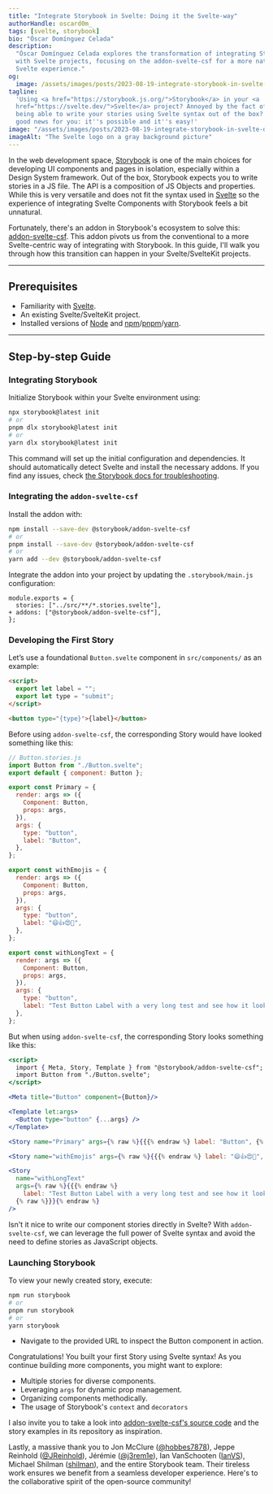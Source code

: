 ```yaml
---
title: "Integrate Storybook in Svelte: Doing it the Svelte-way"
authorHandle: oscard0m_
tags: [svelte, storybook]
bio: "Óscar Domínguez Celada"
description:
  "Óscar Domínguez Celada explores the transformation of integrating Storybook
  with Svelte projects, focusing on the addon-svelte-csf for a more native
  Svelte experience."
og:
  image: /assets/images/posts/2023-08-19-integrate-storybook-in-svelte-doing-it-the-svelte-way/og-image.jpg
tagline:
  'Using <a href="https://storybook.js.org/">Storybook</a> in your <a
  href="https://svelte.dev/">Svelte</a> project? Annoyed by the fact of not
  being able to write your stories using Svelte syntax out of the box? I have
  good news for you: it''s possible and it''s easy!'
image: "/assets/images/posts/2023-08-19-integrate-storybook-in-svelte-doing-it-the-svelte-way/header-illustration.jpg"
imageAlt: "The Svelte logo on a gray background picture"
---
```


In the web development space, [Storybook](https://storybookjs.org) is one of the
main choices for developing UI components and pages in isolation, especially
within a Design System framework. Out of the box, Storybook expects you to write
stories in a JS file. The API is a composition of JS Objects and properties.
While this is very versatile and does not fit the syntax used in
[Svelte](https://www.filmaffinity.com/es/film562915.html) so the experience of
integrating Svelte Components with Storybook feels a bit unnatural.

Fortunately, there's an addon in Storybook's ecosystem to solve this:
[addon-svelte-csf](https://github.com/storybookjs/addon-svelte-csf). This addon
pivots us from the conventional to a more Svelte-centric way of integrating with
Storybook. In this guide, I'll walk you through how this transition can happen
in your Svelte/SvelteKit projects.

---

## Prerequisites

- Familiarity with [Svelte](https://svelte.dev).
- An existing Svelte/SvelteKit project.
- Installed versions of [Node](https://nodejs.org) and
  [npm](https://www.npmjs.com/)/[pnpm](https://pnpm.io/)/[yarn](https://yarnpkg.com/).

---

## Step-by-step Guide

### Integrating Storybook

Initialize Storybook within your Svelte environment using:

```bash
npx storybook@latest init
# or
pnpm dlx storybook@latest init
# or
yarn dlx storybook@latest init
```

This command will set up the initial configuration and dependencies. It should
automatically detect Svelte and install the necessary addons. If you find any
issues, check
[the Storybook docs for troubleshooting](https://storybook.js.org/docs/svelte/get-started/install).

### Integrating the `addon-svelte-csf`

Install the addon with:

```bash
npm install --save-dev @storybook/addon-svelte-csf
# or
pnpm install --save-dev @storybook/addon-svelte-csf
# or
yarn add --dev @storybook/addon-svelte-csf
```

Integrate the addon into your project by updating the `.storybook/main.js`
configuration:

```diff-js
module.exports = {
  stories: ["../src/**/*.stories.svelte"],
+ addons: ["@storybook/addon-svelte-csf"],
};
```

### Developing the First Story

Let’s use a foundational `Button.svelte` component in `src/components/` as an
example:

```html
<script>
  export let label = "";
  export let type = "submit";
</script>

<button type="{type}">{label}</button>
```

Before using `addon-svelte-csf`, the corresponding Story would have looked
something like this:

```js
// Button.stories.js
import Button from "./Button.svelte";
export default { component: Button };

export const Primary = {
  render: args => ({
    Component: Button,
    props: args,
  }),
  args: {
    type: "button",
    label: "Button",
  },
};

export const withEmojis = {
  render: args => ({
    Component: Button,
    props: args,
  }),
  args: {
    type: "button",
    label: "😄👍😍💯",
  },
};

export const withLongText = {
  render: args => ({
    Component: Button,
    props: args,
  }),
  args: {
    type: "button",
    label: "Test Button Label with a very long test and see how it looks",
  },
};
```

But when using `addon-svelte-csf`, the corresponding Story looks something like
this:

```jsx
<script>
  import { Meta, Story, Template } from "@storybook/addon-svelte-csf";
  import Button from "./Button.svelte";
</script>

<Meta title="Button" component={Button}/>

<Template let:args>
  <Button type="button" {...args} />
</Template>

<Story name="Primary" args={% raw %}{{{% endraw %} label: "Button", {% raw %}}}{% endraw %}/>

<Story name="withEmojis" args={% raw %}{{{% endraw %} label: "😄👍😍💯", {% raw %}}}{% endraw %}/>

<Story
  name="withLongText"
  args={% raw %}{{{% endraw %}
    label: "Test Button Label with a very long test and see how it looks"
  {% raw %}}}{% endraw %}
/>
```

Isn't it nice to write our component stories directly in Svelte? With
`addon-svelte-csf`, we can leverage the full power of Svelte syntax and avoid
the need to define stories as JavaScript objects.

### Launching Storybook

To view your newly created story, execute:

```bash
npm run storybook
# or
pnpm run storybook
# or
yarn storybook
```

- Navigate to the provided URL to inspect the Button component in action.

Congratulations! You built your first Story using Svelte syntax! As you continue
building more components, you might want to explore:

- Multiple stories for diverse components.
- Leveraging `args` for dynamic prop management.
- Organizing components methodically.
- The usage of Storybook's `context` and `decorators`

I also invite you to take a look into
[addon-svelte-csf's source code](https://github.com/storybookjs/addon-svelte-csf)
and the story examples in its repository as inspiration.

Lastly, a massive thank you to Jon McClure
([@hobbes7878](https://github.com/hobbes7878)), Jeppe Reinhold
([@JReinhold](https://github.com/JReinhold)), Jérémie
([@j3rem1e](https://github.com/j3rem1e)), Ian VanSchooten
([IanVS](https://github.com/IanVS)), Michael Shilman
([shilman](https://github.com/shilman)), and the entire Storybook team. Their
tireless work ensures we benefit from a seamless developer experience. Here's to
the collaborative spirit of the open-source community!
